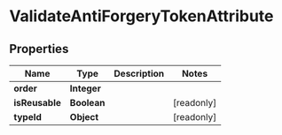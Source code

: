 

# ValidateAntiForgeryTokenAttribute


## Properties

| Name | Type | Description | Notes |
|------------ | ------------- | ------------- | -------------|
|**order** | **Integer** |  |  |
|**isReusable** | **Boolean** |  |  [readonly] |
|**typeId** | **Object** |  |  [readonly] |



